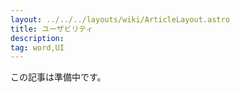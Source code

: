 ```yaml
---
layout: ../../../layouts/wiki/ArticleLayout.astro
title: ユーザビリティ
description:
tag: word,UI
---
```


この記事は準備中です。